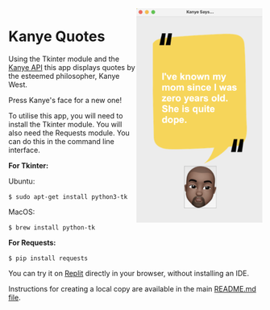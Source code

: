<img src="https://github.com/ZanClifton/intermediate-python-projects/blob/main/images/kanye-quotes.png" width=250px align=right alt="Kanye Quotes"/>

# Kanye Quotes

Using the Tkinter module and the [Kanye API](https://kanye.rest/) this app displays quotes by the esteemed philosopher, Kanye West.

Press Kanye's face for a new one!

To utilise this app, you will need to install the Tkinter module. You will also need the Requests module. You can do this in the command line interface.

**For Tkinter:**

Ubuntu:

```
$ sudo apt-get install python3-tk
```

MacOS:

```
$ brew install python-tk
```

**For Requests:**

```
$ pip install requests
```

You can try it on [Replit](https://replit.com/@ZanClifton/kanye-quotes?v=1) directly in your browser, without installing an IDE.

Instructions for creating a local copy are available in the main [README.md file](https://github.com/ZanClifton/intermediate-python-projects/blob/main/README.md).
